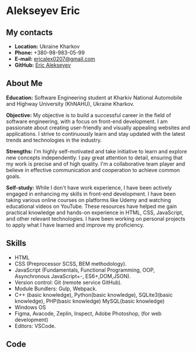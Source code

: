 # Alekseyev Eric

## My contacts

- **Location:** Ukraine Kharkov
- **Phone:** +380-98-983-05-99
- **E-mail:** ericalex0207@gmail.com
- **GitHub:** [Eric Alekseyev](https://github.com/m1neil)

## About Me

**Education:** Software Engineering student at Kharkiv National Automobile and Highway University (KhNAHU), Ukraine Kharkov.

**Objective:** My objective is to build a successful career in the field of software engineering, with a focus on front-end development. I am passionate about creating user-friendly and visually appealing websites and applications. I strive to continuously learn and stay updated with the latest trends and technologies in the industry.

**Strengths:** I'm highly self-motivated and take initiative to learn and explore new concepts independently. I pay great attention to detail, ensuring that my work is precise and of high quality. I'm a collaborative team player and believe in effective communication and cooperation to achieve common goals.

**Self-study:** While I don't have work experience, I have been actively engaged in enhancing my skills in front-end development. I have been taking various online courses on platforms like Udemy and watching educational videos on YouTube. These resources have helped me gain practical knowledge and hands-on experience in HTML, CSS, JavaScript, and other relevant technologies. I have been working on personal projects to apply what I have learned and improve my proficiency.

## Skills

- HTML
- CSS (Preprocessor SCSS, BEM methodology).
- JavaScript (Fundamentals, Functional Programming, OOP, Asynchronous JavaScript+-, ES6+,DOM,JSON).
- Version control: Git (remote service GitHub).
- Module Bundlers: Gulp, Webpack.
- C++ (basic knowledge), Python(basic knowledge), SQLite3(basic knowledge), PHP(basic knowledge) MySQL(basic knowledge)
- Windows OS
- Figma, Avacode, Zeplin, Inspect, Adobe Photoshop, (for web development)
- Editors: VSCode.

## Code
